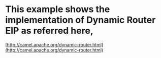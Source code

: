 # This example shows the implementation of Dynamic Router EIP as referred here, 
[http://camel.apache.org/dynamic-router.html](http://camel.apache.org/dynamic-router.html)